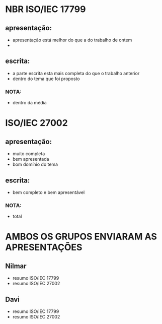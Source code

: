 # NBR ISO/IEC 17799
## apresentação:
- apresentação está melhor do que a do trabalho de ontem
- 

## escrita:
- a parte escrita esta mais completa do que o trabalho anterior
- dentro do tema que foi proposto

### NOTA:
- dentro da média

# ISO/IEC 27002
## apresentação:
- muito completa 
- bem apresentada
- bom domínio do tema

## escrita:
- bem completo e bem apresentável

### NOTA:
- total

AMBOS OS GRUPOS ENVIARAM AS APRESENTAÇÕES
================================================================

## Nilmar 
  - resumo ISO/IEC 17799
  - resumo ISO/IEC 27002

## Davi
  - resumo ISO/IEC 17799
  - resumo ISO/IEC 27002